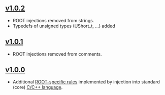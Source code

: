 [v1.0.2]
----------------------
- ROOT injections removed from strings.
- Typedefs of unsigned types (UShort_t, ...) added

[v1.0.2]: https://github.com/vpacik/language-root/releases/tag/v1.0.2

[v1.0.1]
----------------------
- ROOT injections removed from comments.

[v1.0.1]: https://github.com/vpacik/language-root/releases/tag/v1.0.1

[v1.0.0]
----------------------
- Additional [ROOT-specific rules](https://root.cern.ch/coding-conventions) implemented by injection into standard (core) [C/C++ language](https://atom.io/packages/language-c).

[v1.0.0]: https://github.com/vpacik/language-root/releases/tag/v1.0.0
